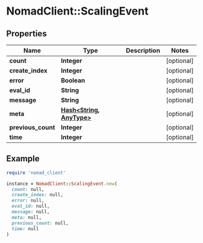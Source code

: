 # NomadClient::ScalingEvent

## Properties

| Name | Type | Description | Notes |
| ---- | ---- | ----------- | ----- |
| **count** | **Integer** |  | [optional] |
| **create_index** | **Integer** |  | [optional] |
| **error** | **Boolean** |  | [optional] |
| **eval_id** | **String** |  | [optional] |
| **message** | **String** |  | [optional] |
| **meta** | [**Hash&lt;String, AnyType&gt;**](AnyType.md) |  | [optional] |
| **previous_count** | **Integer** |  | [optional] |
| **time** | **Integer** |  | [optional] |

## Example

```ruby
require 'nomad_client'

instance = NomadClient::ScalingEvent.new(
  count: null,
  create_index: null,
  error: null,
  eval_id: null,
  message: null,
  meta: null,
  previous_count: null,
  time: null
)
```

